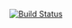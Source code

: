 [![Build Status](https://travis-ci.org/josimar-lemos/faker-console.svg?branch=master)](https://travis-ci.org/josimar-lemos/faker-console)
